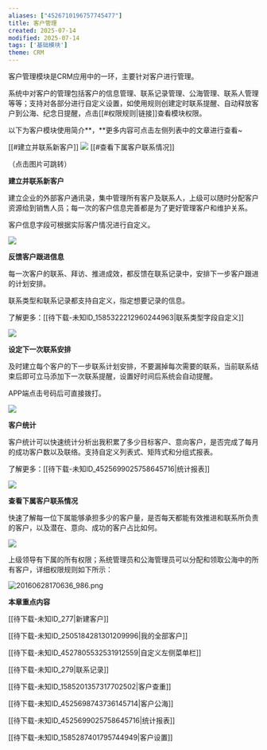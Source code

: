 ```yaml
---
aliases: ["4526710196757745477"]
title: 客户管理
created: 2025-07-14
modified: 2025-07-14
tags: ['基础模块']
theme: CRM
---
```


客户管理模块是CRM应用中的一环，主要针对客户进行管理。

系统中对客户的管理包括客户的信息管理、联系记录管理、公海管理、联系人管理等等；支持对各部分进行自定义设置，如使用规则创建定时联系提醒、自动释放客户到公海、纪念日提醒，点击[[#权限规则|链接]]查看模块权限。

以下为客户模块使用简介**，**更多内容可点击左侧列表中的文章进行查看~

[[#建立并联系新客户]] ![](https://myhelpdoc.oss-cn-heyuan.aliyuncs.com/mdimages/582a678b14d2d92cb33dfb10d90b5599.jpg) [[#查看下属客户联系情况]]

（点击图片可跳转）

**建立并联系新客户**

建立企业的外部客户通讯录，集中管理所有客户及联系人，上级可以随时分配客户资源给到销售人员；每一次的客户信息完善都是为了更好管理客户和维护关系。

客户信息字段可根据实际客户情况进行自定义。

![](https://myhelpdoc.oss-cn-heyuan.aliyuncs.com/mdimages/f7ea336d16f25298955a66d700142213.jpg)

**反馈客户跟进信息**

每一次客户的联系、拜访、推进成效，都反馈在联系记录中，安排下一步客户跟进的计划安排。

联系类型和联系记录都支持自定义，指定想要记录的信息。

了解更多：[[待下载-未知ID_1585322212960244963|联系类型字段自定义]]

![](https://myhelpdoc.oss-cn-heyuan.aliyuncs.com/mdimages/723ef8c314b096c8394879703921911b.jpg)

**设定下一次联系安排**

及时建立每个客户的下一步联系计划安排，不要漏掉每次需要的联系，当前联系结束后即可立马添加下一次联系提醒，设置好时间后系统会自动提醒。

APP端点击号码后可直接拨打。

![](https://myhelpdoc.oss-cn-heyuan.aliyuncs.com/mdimages/2c038879cc39f010beb90862823cffdd.jpg)

**客户统计**

客户统计可以快速统计分析出我积累了多少目标客户、意向客户，是否完成了每月的成功客户数以及联络。支持自定义列表式、矩阵式和分组式报表。

了解更多：[[待下载-未知ID_4525699025758645716|统计报表]]

![](https://myhelpdoc.oss-cn-heyuan.aliyuncs.com/mdimages/b1e9a67c895d64c87e94c3c7d081c9cf.jpg)

**查看下属客户联系情况**

快速了解每一位下属能够承担多少的客户量，是否每天都能有效推进和联系所负责的客户，以及潜在、意向、成功的客户占比如何。

![](https://myhelpdoc.oss-cn-heyuan.aliyuncs.com/mdimages/6c15ec866383a0f559a88682e5e490be.jpg)

上级领导有下属的所有权限；系统管理员和公海管理员可以分配和领取公海中的所有客户，详细权限规则如下所示：

![](8b8ff15037eb84c828cb03ce3eda2753.jpg "20160628170636_986.png")

**本章重点内容**

[[待下载-未知ID_277|新建客户]]

[[待下载-未知ID_2505184281301209996|我的全部客户]]

[[待下载-未知ID_4527805532531912559|自定义左侧菜单栏]]

[[待下载-未知ID_279|联系记录]]

[[待下载-未知ID_1585201357317702502|客户查重]]

[[待下载-未知ID_4525698743736145714|客户公海]]

[[待下载-未知ID_4525699025758645716|统计报表]]

[[待下载-未知ID_1585287401795744949|客户设置]]

